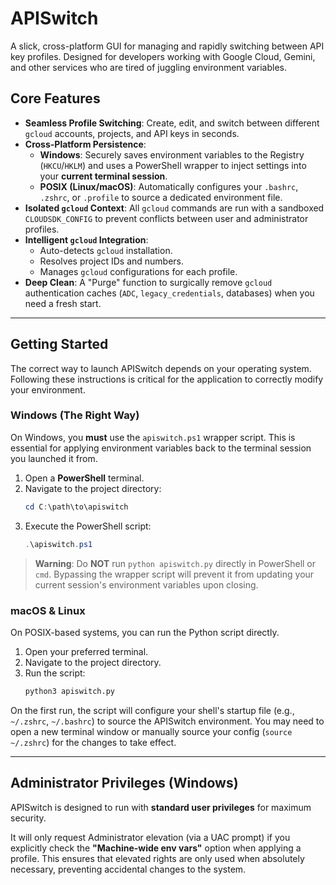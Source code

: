 # APISwitch

A slick, cross-platform GUI for managing and rapidly switching between API key profiles. Designed for developers working with Google Cloud, Gemini, and other services who are tired of juggling environment variables.

## Core Features

*   **Seamless Profile Switching**: Create, edit, and switch between different `gcloud` accounts, projects, and API keys in seconds.
*   **Cross-Platform Persistence**:
    *   **Windows**: Securely saves environment variables to the Registry (`HKCU`/`HKLM`) and uses a PowerShell wrapper to inject settings into your **current terminal session**.
    *   **POSIX (Linux/macOS)**: Automatically configures your `.bashrc`, `.zshrc`, or `.profile` to source a dedicated environment file.
*   **Isolated `gcloud` Context**: All `gcloud` commands are run with a sandboxed `CLOUDSDK_CONFIG` to prevent conflicts between user and administrator profiles.
*   **Intelligent `gcloud` Integration**:
    *   Auto-detects `gcloud` installation.
    *   Resolves project IDs and numbers.
    *   Manages `gcloud` configurations for each profile.
*   **Deep Clean**: A "Purge" function to surgically remove `gcloud` authentication caches (`ADC`, `legacy_credentials`, databases) when you need a fresh start.

---

## Getting Started

The correct way to launch APISwitch depends on your operating system. Following these instructions is critical for the application to correctly modify your environment.

### **Windows (The Right Way)**

On Windows, you **must** use the `apiswitch.ps1` wrapper script. This is essential for applying environment variables back to the terminal session you launched it from.

1.  Open a **PowerShell** terminal.
2.  Navigate to the project directory:
    ```powershell
    cd C:\path\to\apiswitch
    ```
3.  Execute the PowerShell script:
    ```powershell
    .\apiswitch.ps1
    ```

> **Warning**: Do **NOT** run `python apiswitch.py` directly in PowerShell or `cmd`. Bypassing the wrapper script will prevent it from updating your current session's environment variables upon closing.

### **macOS & Linux**

On POSIX-based systems, you can run the Python script directly.

1.  Open your preferred terminal.
2.  Navigate to the project directory.
3.  Run the script:
    ```bash
    python3 apiswitch.py
    ```
On the first run, the script will configure your shell's startup file (e.g., `~/.zshrc`, `~/.bashrc`) to source the APISwitch environment. You may need to open a new terminal window or manually source your config (`source ~/.zshrc`) for the changes to take effect.

---

## Administrator Privileges (Windows)

APISwitch is designed to run with **standard user privileges** for maximum security.

It will only request Administrator elevation (via a UAC prompt) if you explicitly check the **"Machine-wide env vars"** option when applying a profile. This ensures that elevated rights are only used when absolutely necessary, preventing accidental changes to the system.
